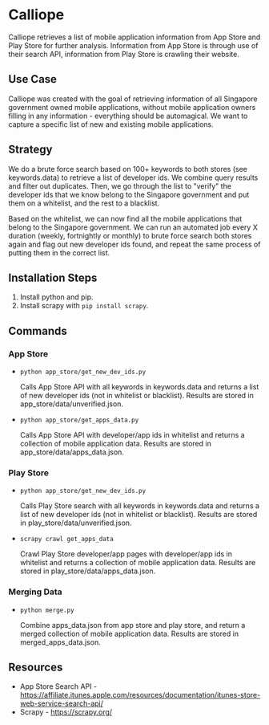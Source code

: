 # Calliope

Calliope retrieves a list of mobile application information from App Store and Play Store for further analysis. Information from App Store is through use of their search API, information from Play Store is crawling their website.

## Use Case

Calliope was created with the goal of retrieving information of all Singapore government owned mobile applications, without mobile application owners filling in any information - everything should be automagical. We want to capture a specific list of new and existing mobile applications.

## Strategy

We do a brute force search based on 100+ keywords to both stores (see keywords.data) to retrieve a list of developer ids. We combine query results and filter out duplicates. Then, we go through the list to "verify" the developer ids that we know belong to the Singapore government and put them on a whitelist, and the rest to a blacklist.

Based on the whitelist, we can now find all the mobile applications that belong to the Singapore government. We can run an automated job every X duration (weekly, fortnightly or monthly) to brute force search both stores again and flag out new developer ids found, and repeat the same process of putting them in the correct list.

## Installation Steps

1. Install python and pip.
2. Install scrapy with `pip install scrapy`.

## Commands

### App Store

- `python app_store/get_new_dev_ids.py`

  Calls App Store API with all keywords in keywords.data and returns a list of new developer ids (not in whitelist or blacklist). Results are stored in app_store/data/unverified.json.

- `python app_store/get_apps_data.py`

  Calls App Store API with developer/app ids in whitelist and returns a collection of mobile application data. Results are stored in app_store/data/apps_data.json.

### Play Store

- `python app_store/get_new_dev_ids.py`

  Calls Play Store search with all keywords in keywords.data and returns a list of new developer ids (not in whitelist or blacklist). Results are stored in play_store/data/unverified.json.

- `scrapy crawl get_apps_data`

  Crawl Play Store developer/app pages with developer/app ids in whitelist and returns a collection of mobile application data. Results are stored in play_store/data/apps_data.json.

### Merging Data

- `python merge.py`

  Combine apps_data.json from app store and play store, and return a merged collection of mobile application data. Results are stored in merged_apps_data.json.

## Resources

- App Store Search API - https://affiliate.itunes.apple.com/resources/documentation/itunes-store-web-service-search-api/
- Scrapy - https://scrapy.org/
